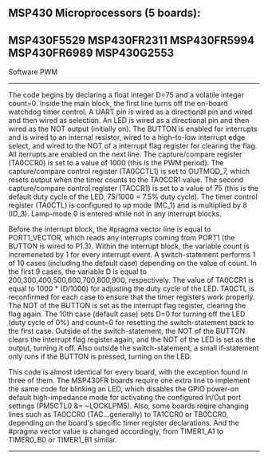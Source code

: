 MSP430 Microprocessors (5 boards):
------------------------------------------
MSP430F5529
MSP430FR2311
MSP430FR5994
MSP430FR6989
MSP430G2553
------------------------------------------

Software PWM

------------------------------------------

The code begins by declaring a float integer D=75 and a volatile integer count=0. Inside the main block, the first line turns off the on-board watchdog timer control. A UART pin is wired as a directional pin and wired and then wired as selection. An LED is wired as a directional pin and then wired as the NOT output (initially on). The BUTTON is enabled for interrupts and is wired to an internal resistor, wired to a high-to-low interrupt edge select, and wired to the NOT of a interrupt flag register for clearing the flag. All iterrupts are enabled on the next line. The capture/compare register (TA0CCR0) is set to a value of 1000 (this is the PWM period). The capture/compare control register (TA0CCTL1) is set to OUTMOD_7, which resets output when the timer counts to the TA0CCR1 value. The second capture/compare control register (TACCR1) is set to a value of 75 (this is the default duty cycle of the LED, 75/1000 = 7.5% duty cycle). The timer control register (TA0CTL) is configured to up mode (MC_1) and is multiplied by 8 (ID_3). Lamp-mode 0 is entered while not in any interrupt blocks.

Before the interrupt block, the #pragma vector line is equal to PORT1_VECTOR, which reads any interrupts coming from PORT1 (the BUTTON is wired to P1.3). Within the interrupt block, the variable count is incremeneted by 1 for every interrupt event. A switch-statement performs 1 of 10 cases (including the default case) depending on the value of count. In the first 9 cases, the variable D is equal to 200,300,400,500,600,700,800,900, respectively. The value of TA0CCR1 is equal to 1000 * (D/1000) for adjusting the duty cycle of the LED. TA0CTL is reconfirmed for each case to ensure that the timer registers work properly. The NOT of the BUTTON is set as the interrupt flag register, clearing the flag again. The 10th case (default case) sets D=0 for turning off the LED (duty cycle of 0%) and count=0 for resetting the switch-statement back to the first case. Outside of the switch-statement, the NOT of the BUTTON clears the interrupt flag register again, and the NOT of the LED is set as the output, turning it off. Also outside the switch-statement, a small if-statement only runs if the BUTTON is pressed, turning on the LED.

This code is almost identical for every board, with the exception found in three of them. The MSP430FR boards require one extra line to implement the same code for blinking an LED, which disables the GPIO power-on default high-impedance mode for activating the configured In/Out port settings (PM5CTL0 &= ~LOCKLPM5). Also, some boards reqire changing lines such as TA0CCR0 (TAC...generally) to TA1CCR0 or TB0CCR0, depending on the board's specific timer register declarations. And the #pragma vector value is changed accordingly, from TIMER1_A1 to TIMER0_B0 or TIMER1_B1 similar.

------------------------------------------
